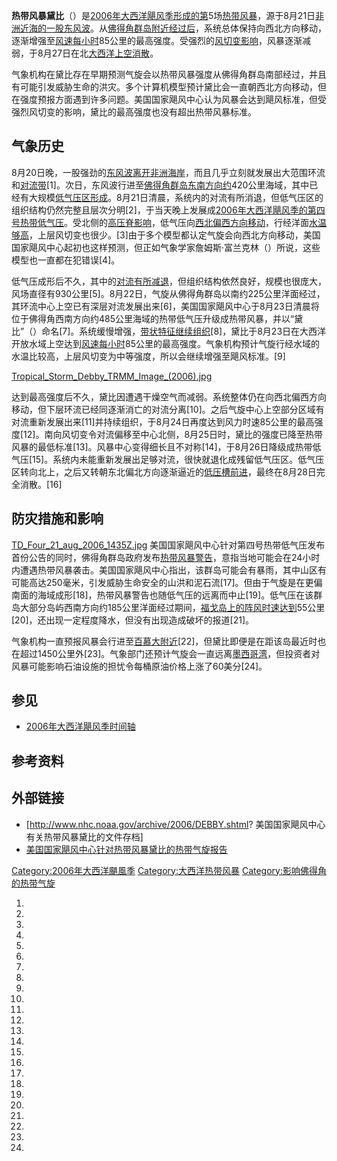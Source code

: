 **热带风暴黛比**（）是[2006年大西洋飓风季形成的第](../Page/2006年大西洋飓风季.md "wikilink")5场[热带风暴](../Page/热带气旋.md "wikilink")，源于8月21日[非洲近海的一股](../Page/非洲.md "wikilink")[东风波](../Page/东风波.md "wikilink")。从[佛得角群岛附近经过后](../Page/佛得角.md "wikilink")，系统总体保持向西北方向移动，逐渐增强至[风速每小时](../Page/最大持续风速.md "wikilink")85公里的最高强度。受强烈的[风切变影响](../Page/风切变.md "wikilink")，风暴逐渐减弱，于8月27日在北[大西洋上空消散](../Page/大西洋.md "wikilink")。

气象机构在黛比存在早期预测气旋会以热带风暴强度从佛得角群岛南部经过，并且有可能引发威胁生命的洪灾。多个计算机模型预计黛比会一直朝西北方向移动，但在强度预报方面遇到许多问题。美国国家飓风中心认为风暴会达到飓风标准，但受强烈风切变的影响，黛比的最高强度也没有超出热带风暴标准。

## 气象历史

8月20日晚，一股强劲的[东风波离开](../Page/东风波.md "wikilink")[非洲海岸](../Page/非洲.md "wikilink")，而且几乎立刻就发展出大范围环流和[对流带](../Page/雨带.md "wikilink")\[1\]。次日，东风波行进至[佛得角群岛东南方向约](../Page/佛得角.md "wikilink")420公里海域，其中已经有大规模[低气压区形成](../Page/低气压.md "wikilink")。8月21日清晨，系统内的对流有所消退，但低气压区的组织结构仍然完整且层次分明\[2\]，于当天晚上发展成[2006年大西洋飓风季的第四号热带低气压](../Page/2006年大西洋飓风季.md "wikilink")。受北侧的[高压脊影响](../Page/高压脊.md "wikilink")，低气压向[西北偏西方向移动](../Page/罗盘方位.md "wikilink")，行经洋面[水温够高](../Page/海面温度.md "wikilink")，上层风切变也很少。\[3\]由于多个模型都认定气旋会向西北方向移动，美国国家飓风中心起初也这样预测，但正如气象学家詹姆斯·富兰克林（）所说，这些模型也一直都在犯错误\[4\]。

低气压成形后不久，其中的[对流有所减退](../Page/对流.md "wikilink")，但组织结构依然良好，规模也很庞大，风场直径有930公里\[5\]。8月22日，气旋从佛得角群岛以南约225公里洋面经过，其环流中心上空已有深层对流发展出来\[6\]，美国国家飓风中心于8月23日清晨将位于佛得角西南方向约485公里海域的热带低气压升级成热带风暴，并以“黛比”（）命名\[7\]。系统缓慢增强，[带状特征继续组织](../Page/雨带.md "wikilink")\[8\]，黛比于8月23日在大西洋开放水域上空达到[风速每小时](../Page/最大持续风速.md "wikilink")85公里的最高强度。气象机构预计气旋行经水域的水温比较高，上层风切变为中等强度，所以会继续增强至飓风标准。\[9\]

[Tropical_Storm_Debby_TRMM_Image_(2006).jpg](https://zh.wikipedia.org/wiki/File:Tropical_Storm_Debby_TRMM_Image_\(2006\).jpg "fig:Tropical_Storm_Debby_TRMM_Image_(2006).jpg")

达到最高强度后不久，黛比因遭遇干燥空气而减弱。系统整体仍在向西北偏西方向移动，但下层环流已经同逐渐消亡的对流分离\[10\]。之后气旋中心上空部分区域有对流重新发展出来\[11\]并持续组织，于8月24日再度达到风力时速85公里的最高强度\[12\]。南向风切变令对流偏移至中心北侧，8月25日时，黛比的强度已降至热带风暴的最低标准\[13\]。风暴中心变得细长且不对称\[14\]，于8月26日降级成热带低气压\[15\]。系统内未能重新发展出足够对流，很快就退化成残留低气压区。低气压区转向北上，之后又转朝东北偏北方向逐渐逼近的[低压槽前进](../Page/低压槽.md "wikilink")，最终在8月28日完全消散。\[16\]

## 防灾措施和影响

[TD_Four_21_aug_2006_1435Z.jpg](https://zh.wikipedia.org/wiki/File:TD_Four_21_aug_2006_1435Z.jpg "fig:TD_Four_21_aug_2006_1435Z.jpg")
美国国家飓风中心针对第四号热带低气压发布首份公告的同时，佛得角群岛政府发布[热带风暴警告](../Page/热带气旋警告.md "wikilink")，意指当地可能会在24小时内遭遇热带风暴袭击。美国国家飓风中心指出，该群岛可能会有暴雨，其中山区有可能高达250毫米，引发威胁生命安全的山洪和泥石流\[17\]。但由于气旋是在更偏南面的海域成形\[18\]，热带风暴警告也随低气压的远离而中止\[19\]。低气压在该群岛大部分岛屿西南方向约185公里洋面经过期间，[福戈岛上的阵风时速达到](../Page/福戈岛.md "wikilink")55公里\[20\]，还出现一定程度降水，但没有出现造成破坏的报道\[21\]。

气象机构一直预报风暴会行进至[百慕大附近](../Page/百慕大.md "wikilink")\[22\]，但黛比即便是在距该岛最近时也在超过1450公里外\[23\]。气象部门还预计气旋会一直远离[墨西哥湾](../Page/墨西哥湾.md "wikilink")，但投资者对风暴可能影响石油设施的担忧令每桶原油价格上涨了60美分\[24\]。

## 参见

  - [2006年大西洋飓风季时间轴](../Page/2006年大西洋飓风季时间轴.md "wikilink")

## 参考资料

## 外部链接

  - \[<http://www.nhc.noaa.gov/archive/2006/DEBBY.shtml>?
    美国国家飓风中心有关热带风暴黛比的文件存档\]
  - [美国国家飓风中心针对热带风暴黛比的热带气旋报告](https://web.archive.org/web/20121102160153/http://www.nhc.noaa.gov/pdf/TCR-AL052006_Debby.pdf)

[Category:2006年大西洋颶風季](https://zh.wikipedia.org/wiki/Category:2006年大西洋颶風季 "wikilink")
[Category:大西洋热带风暴](https://zh.wikipedia.org/wiki/Category:大西洋热带风暴 "wikilink")
[Category:影响佛得角的热带气旋](https://zh.wikipedia.org/wiki/Category:影响佛得角的热带气旋 "wikilink")

1.

2.

3.

4.

5.
6.

7.
8.

9.

10.

11.

12.

13.

14.

15.

16.
17.

18.
19.

20.
21.

22.
23.

24.